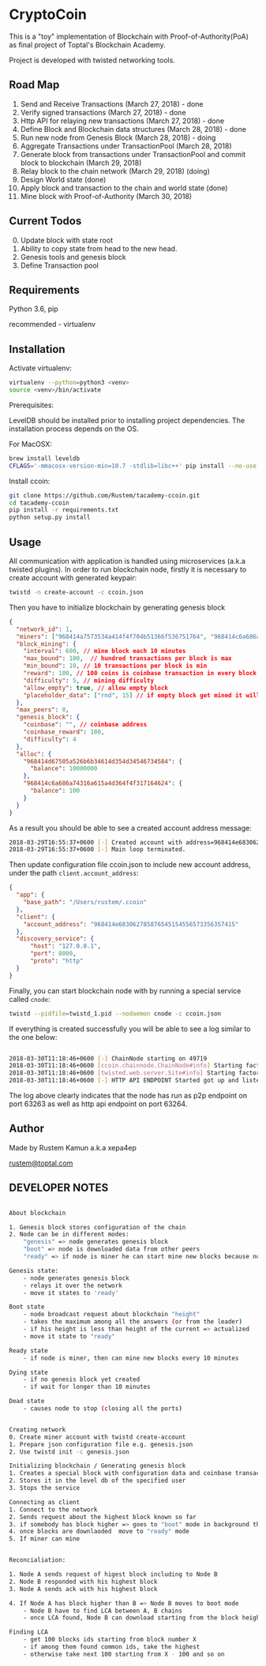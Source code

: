# CryptoCoin

This is a "toy" implementation of Blockchain with Proof-of-Authority(PoA) as final project
of Toptal's Blockchain Academy. 

Project is developed with twisted networking tools.

## Road Map
1. Send and Receive Transactions (March 27, 2018) - done
2. Verify signed transactions (March 27, 2018) - done
3. Http API for relaying new transactions (March 27, 2018) - done
2. Define Block and Blockchain data structures (March 28, 2018) - done
3. Run new node from Genesis Block (March 28, 2018) - doing
4. Aggregate Transactions under TransactionPool (March 28, 2018)
5. Generate block from transactions under TransactionPool and commit block to blockchain (March 29, 2018) 
6. Relay block to the chain network (March 29, 2018) (doing)
7. Design World state (done)
7. Apply block and transaction to the chain and world state (done)
7. Mine block with Proof-of-Authority (March 30, 2018)

## Current Todos
0. Update block with state root
1. Ability to copy state from head to the new head.
1. Genesis tools and genesis block
2. Define Transaction pool

 

## Requirements

Python 3.6, pip

recommended - virtualenv

## Installation

Activate virtualenv:
```bash
virtualenv --python=python3 <venv>
source <venv>/bin/activate
```

Prerequisites:

LevelDB should be installed prior to installing project dependencies. The installation
process depends on the OS.

For MacOSX:
```bash
brew install leveldb
CFLAGS='-mmacosx-version-min=10.7 -stdlib=libc++' pip install --no-use-wheel plyvel
```

Install ccoin:
```bash
git clone https://github.com/Rustem/tacademy-ccoin.git
cd tacademy-ccoin
pip install -r requirements.txt
python setup.py install
```

## Usage
All communication with application is handled using microservices (a.k.a twisted plugins). In order to run
blockchain node, firstly it is necessary to create account with generated keypair:

```bash
twistd -n create-account -c ccoin.json
```

Then you have to initialize blockchain by generating genesis block

```json
{
  "network_id": 1,
  "miners": ["968414a7573534a414f4f704b51366f536751764", "968414c6a686a74316a615a4d364f4f317164624"],
  "block_mining": {
    "interval": 600, // mine block each 10 minutes
    "max_bound": 100,  // hundred transactions per block is max
    "min_bound": 10, // 10 transactions per block is min
    "reward": 100, // 100 coins is coinbase transaction in every block mined by miner
    "difficulty": 5, // mining difficulty
    "allow_empty": true, // allow empty block
    "placeholder_data": ["rnd", 15] // if empty block get mined it will be extended with extra 15 bits of data
  },
  "max_peers": 0,
  "genesis_block": {
    "coinbase": "", // coinbase address
    "coinbase_reward": 100,
    "difficulty": 4
  },
  "alloc": {
    "968414d67505a526b6b34614d354d34546734584": {
      "balance": 10000000
    },
    "968414c6a686a74316a615a4d364f4f317164624": {
      "balance": 100
    }
  }
}
```

As a result you should be able to see a created account address message:
```bash
2018-03-29T16:55:37+0600 [-] Created account with address=968414e683062785876545154556573356357415
2018-03-29T16:55:37+0600 [-] Main loop terminated.
```

Then update configuration file ccoin.json to include new account address, under the path `client.account_address`:
```json
{
  "app": {
    "base_path": "/Users/rustem/.ccoin"
  },
  "client": {
    "account_address": "968414e683062785876545154556573356357415"
  },
  "discovery_service": {
      "host": "127.0.0.1",
      "port": 8000,
      "proto": "http"
  }
}
```


Finally, you can start blockchain node with by running a special service called `cnode`:

```bash
twistd --pidfile=twistd_1.pid --nodaemon cnode -c ccoin.json
```

If everything is created successfully you will be able to see a log similar to the one below:

```bash

2018-03-30T11:18:46+0600 [-] ChainNode starting on 49719
2018-03-30T11:18:46+0600 [ccoin.chainnode.ChainNode#info] Starting factory <ccoin.chainnode.ChainNode object at 0x105352748>
2018-03-30T11:18:46+0600 [twisted.web.server.Site#info] Starting factory <twisted.web.server.Site object at 0x10689bf98>
2018-03-30T11:18:46+0600 [-] HTTP API ENDPOINT Started got up and listening on port: 49720
``` 
The log above clearly indicates that the node has run as p2p endpoint on port 63263 as well as http api endpoint on port 63264.  

## Author

Made by Rustem Kamun a.k.a xepa4ep

rustem@toptal.com

## DEVELOPER NOTES

```bash

About blockchain

1. Genesis block stores configuration of the chain
2. Node can be in different modes:
    "genesis" => node generates genesis block
    "boot" => node is downloaded data from other peers
    "ready" => if node is miner he can start mine new blocks because node is actualized

Genesis state: 
    - node generates genesis block
    - relays it over the network
    - move it states to 'ready'

Boot state
    - node broadcast request about blockchain "height"
    - takes the maximum among all the answers (or from the leader)
    - if his height is less than height of the current => actualized 
    - move it state to "ready"

Ready state
    - if node is miner, then can mine new blocks every 10 minutes

Dying state
    - if no genesis block yet created
    - if wait for longer than 10 minutes

Dead state
    - causes node to stop (closing all the ports)


Creating network
0. Create miner account with twistd create-account
1. Prepare json configuration file e.g. genesis.json
2. Use twistd init -c genesis.json

Initializing blockchain / Generating genesis block
1. Creates a special block with configuration data and coinbase transaction
2. Stores it in the level db of the specified user
3. Stops the service

Connecting as client
1. Connect to the network
2. Sends request about the highest block known so far
3. if somebody has block higher => goes to "boot" mode in background thread
4. once blocks are downlaoded  move to "ready" mode
5. If miner can mine


Reconcialiation:

1. Node A sends request of higest block including to Node B
2. Node B responded with his highest block
3. Node A sends ack with his highest block

4. If Node A has block higher than B => Node B moves to boot mode
    - Node B have to find LCA between A, B chains
    - once LCA found, Node B can download starting from the block height

Finding LCA
    - get 100 blocks ids starting from block number X
    - if among them found common ids, take the highest
    - otherwise take next 100 starting from X - 100 and so on





```